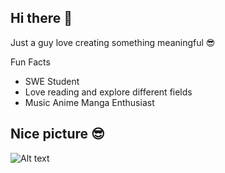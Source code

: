 ## Hi there 👋

Just a guy love creating something meaningful 😎

Fun Facts
* SWE Student
* Love reading and explore different fields
* Music Anime Manga Enthusiast

## Nice picture 😎
![Alt text](hi.jpg)

<!--
**KQFoo/KQFoo** is a ✨ _special_ ✨ repository because its `README.md` (this file) appears on your GitHub profile.

Here are some ideas to get you started:

- 🔭 I’m currently working on ...
- 🌱 I’m currently learning ...
- 👯 I’m looking to collaborate on ...
- 🤔 I’m looking for help with ...
- 💬 Ask me about ...
- 📫 How to reach me: ...
- 😄 Pronouns: ...
- ⚡ Fun fact: ...
-->
